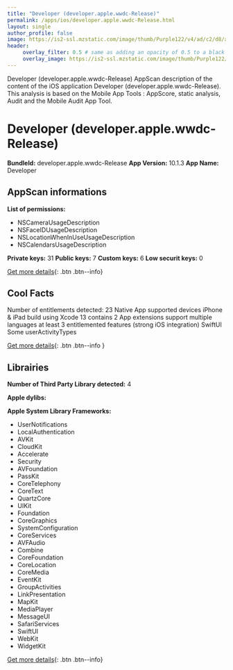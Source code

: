 ```yaml
---
title: "Developer (developer.apple.wwdc-Release)"
permalink: /apps/ios/developer.apple.wwdc-Release.html
layout: single
author_profile: false
image: https://is2-ssl.mzstatic.com/image/thumb/Purple122/v4/ad/c2/d8/adc2d8d6-9f54-4ec4-0c47-f6214c1cb65f/AppIcon-Release-0-1x_U007emarketing-0-0-0-7-0-0-0-85-220-0.png/512x512bb.jpg
header: 
     overlay_filter: 0.5 # same as adding an opacity of 0.5 to a black background
     overlay_image: https://is2-ssl.mzstatic.com/image/thumb/Purple122/v4/ad/c2/d8/adc2d8d6-9f54-4ec4-0c47-f6214c1cb65f/AppIcon-Release-0-1x_U007emarketing-0-0-0-7-0-0-0-85-220-0.png/512x512bb.jpg
---
```

Developer (developer.apple.wwdc-Release) AppScan description of the content of the iOS application Developer (developer.apple.wwdc-Release). This analysis is based on the Mobile App Tools : AppScore, static analysis, Audit and the Mobile Audit App Tool.

# Developer (developer.apple.wwdc-Release)

**BundleId:** developer.apple.wwdc-Release
**App Version:** 10.1.3
**App Name:** Developer


## AppScan informations 

**List of permissions:** 
- NSCameraUsageDescription
- NSFaceIDUsageDescription
- NSLocationWhenInUseUsageDescription
- NSCalendarsUsageDescription
  
  
**Private keys:** 31
**Public keys:** 7
**Custom keys:** 6
**Low securit keys:** 0
  
[Get more details](/pricing.html){: .btn .btn--info}

## Cool Facts

Number of entitlements detected: 23
Native App
supported devices iPhone & iPad
build using Xcode 13
contains 2 App extensions
support multiple languages
at least 3 entitlemented features (strong iOS integration)
SwiftUI
Some userActivityTypes
  
[Get more details](/pricing.html){: .btn .btn--info }

## Librairies 
**Number of Third Party Library detected:** 4


**Apple dylibs:**


**Apple System Library Frameworks:**
- UserNotifications
- LocalAuthentication
- AVKit
- CloudKit
- Accelerate
- Security
- AVFoundation
- PassKit
- CoreTelephony
- CoreText
- QuartzCore
- UIKit
- Foundation
- CoreGraphics
- SystemConfiguration
- CoreServices
- AVFAudio
- Combine
- CoreFoundation
- CoreLocation
- CoreMedia
- EventKit
- GroupActivities
- LinkPresentation
- MapKit
- MediaPlayer
- MessageUI
- SafariServices
- SwiftUI
- WebKit
- WidgetKit


  
[Get more details](/pricing.html){: .btn .btn--info}

